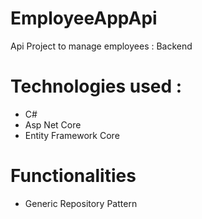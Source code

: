 # EmployeeAppApi
Api Project to manage employees : Backend

<h1>Technologies used :</h1>

<ul>
  <li>C#</li>
  <li>Asp Net Core</li>
  <li>Entity Framework Core</li>
</ul>

<h1>Functionalities</h1>

<ul>
  <li>Generic Repository Pattern</li>
</ul>
